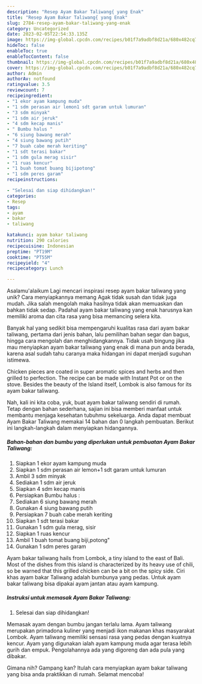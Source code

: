 ```yaml
---
description: "Resep Ayam Bakar Taliwang{ yang Enak"
title: "Resep Ayam Bakar Taliwang{ yang Enak"
slug: 2784-resep-ayam-bakar-taliwang-yang-enak
category: Uncategorized
date: 2023-02-05T22:54:33.135Z
image: https://img-global.cpcdn.com/recipes/b01f7a9adbf8d21a/680x482cq70/ayam-bakar-taliwang-foto-resep-utama.jpg
hideToc: false
enableToc: true
enableTocContent: false
thumbnail: https://img-global.cpcdn.com/recipes/b01f7a9adbf8d21a/680x482cq70/ayam-bakar-taliwang-foto-resep-utama.jpg
cover: https://img-global.cpcdn.com/recipes/b01f7a9adbf8d21a/680x482cq70/ayam-bakar-taliwang-foto-resep-utama.jpg
author: Admin
authorAv: notfound
ratingvalue: 3.5
reviewcount: 7
recipeingredient:
- "1 ekor ayam kampung muda"
- "1 sdm perasan air lemon1 sdt garam untuk lumuran"
- "3 sdm minyak"
- "1 sdm air jeruk"
- "4 sdm kecap manis"
- " Bumbu halus "
- "6 siung bawang merah"
- "4 siung bawang putih"
- "7 buah cabe merah keriting"
- "1 sdt terasi bakar"
- "1 sdm gula merag sisir"
- "1 ruas kencur"
- "1 buah tomat buang bijipotong"
- "1 sdm peres garam"
recipeinstructions:

- "Selesai dan siap dihidangkan!"
categories:
- Resep
tags:
- ayam
- bakar
- taliwang

katakunci: ayam bakar taliwang 
nutrition: 290 calories
recipecuisine: Indonesian
preptime: "PT19M"
cooktime: "PT55M"
recipeyield: "4"
recipecategory: Lunch

---
```



Asalamu'alaikum Lagi mencari inspirasi resep ayam bakar taliwang yang unik? Cara menyiapkannya memang Agak tidak susah dan tidak juga mudah. Jika salah mengolah maka hasilnya tidak akan memuaskan dan bahkan tidak sedap. Padahal ayam bakar taliwang yang enak harusnya kan memiliki aroma dan cita rasa yang bisa memancing selera kita.


Banyak hal yang sedikit bisa mempengaruhi kualitas rasa dari ayam bakar taliwang, pertama dari jenis bahan, lalu pemilihan bahan segar dan bagus, hingga cara mengolah dan menghidangkannya. Tidak usah bingung jika mau menyiapkan ayam bakar taliwang yang enak di mana pun anda berada, karena asal sudah tahu caranya maka hidangan ini dapat menjadi suguhan istimewa.

Chicken pieces are coated in super aromatic spices and herbs and then grilled to perfection. The recipe can be made with Instant Pot or on the stove. Besides the beauty of the Island itself, Lombok is also famous for its ayam bakar taliwang.


Nah, kali ini kita coba, yuk, buat ayam bakar taliwang sendiri di rumah. Tetap dengan bahan sederhana, sajian ini bisa memberi manfaat untuk membantu menjaga kesehatan tubuhmu sekeluarga. Anda dapat membuat Ayam Bakar Taliwang memakai 14 bahan dan 0 langkah pembuatan. Berikut ini langkah-langkah dalam menyiapkan hidangannya.

<!--inarticleads1-->

##### Bahan-bahan dan bumbu yang diperlukan untuk pembuatan Ayam Bakar Taliwang:

1. Siapkan 1 ekor ayam kampung muda
1. Siapkan 1 sdm perasan air lemon+1 sdt garam untuk lumuran
1. Ambil 3 sdm minyak
1. Sediakan 1 sdm air jeruk
1. Siapkan 4 sdm kecap manis
1. Persiapkan  Bumbu halus :
1. Sediakan 6 siung bawang merah
1. Gunakan 4 siung bawang putih
1. Persiapkan 7 buah cabe merah keriting
1. Siapkan 1 sdt terasi bakar
1. Gunakan 1 sdm gula merag, sisir
1. Siapkan 1 ruas kencur
1. Ambil 1 buah tomat buang biji,potong&#34;
1. Gunakan 1 sdm peres garam


Ayam bakar taliwang hails from Lombok, a tiny island to the east of Bali. Most of the dishes from this island is characterized by its heavy use of chili, so be warned that this grilled chicken can be a bit on the spicy side. Ciri khas ayam bakar Taliwang adalah bumbunya yang pedas. Untuk ayam bakar taliwang bisa dipakai ayam jantan atau ayam kampung. 

<!--inarticleads2-->

##### Instruksi untuk memasak Ayam Bakar Taliwang:


1. Selesai dan siap dihidangkan!

Memasak ayam dengan bumbu jangan terlalu lama. Ayam taliwang merupakan primadona kuliner yang menjadi ikon makanan khas masyarakat Lombok. Ayam taliwang memiliki sensasi rasa yang pedas dengan kuatnya kencur. Ayam yang digunakan ialah ayam kampung muda agar terasa lebih gurih dan empuk. Pengolahannya ada yang digoreng dan ada pula yang dibakar. 

Gimana nih? Gampang kan? Itulah cara menyiapkan ayam bakar taliwang yang bisa anda praktikkan di rumah. Selamat mencoba!
